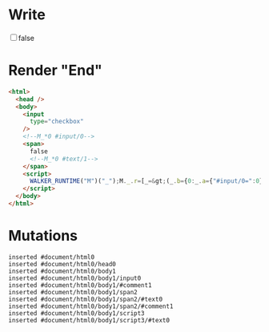 # Write
  <input type=checkbox><!--M_*0 #input/0--><span>false<!--M_*0 #text/1--></span><script>WALKER_RUNTIME("M")("_");M._.r=[_=>(_.b={0:_.a={"#input/0=":0}},_.a["#input/0;"]=_._["packages/translator-tags/src/__tests__/fixtures/controllable-checked/template.marko_0/checkedChange"](_.a),_.b),0,"packages/translator-tags/src/__tests__/fixtures/controllable-checked/template.marko_0",0];M._.w()</script>


# Render "End"
```html
<html>
  <head />
  <body>
    <input
      type="checkbox"
    />
    <!--M_*0 #input/0-->
    <span>
      false
      <!--M_*0 #text/1-->
    </span>
    <script>
      WALKER_RUNTIME("M")("_");M._.r=[_=&gt;(_.b={0:_.a={"#input/0=":0}},_.a["#input/0;"]=_._["packages/translator-tags/src/__tests__/fixtures/controllable-checked/template.marko_0/checkedChange"](_.a),_.b),0,"packages/translator-tags/src/__tests__/fixtures/controllable-checked/template.marko_0",0];M._.w()
    </script>
  </body>
</html>
```

# Mutations
```
inserted #document/html0
inserted #document/html0/head0
inserted #document/html0/body1
inserted #document/html0/body1/input0
inserted #document/html0/body1/#comment1
inserted #document/html0/body1/span2
inserted #document/html0/body1/span2/#text0
inserted #document/html0/body1/span2/#comment1
inserted #document/html0/body1/script3
inserted #document/html0/body1/script3/#text0
```